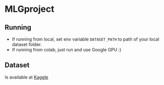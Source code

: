# MLGproject

## Running
 - If running from local, set env variable `DATASET_PATH` to path of your local dataset folder.
 - If running from colab, just run and use Google GPU :)

## Dataset
Is available at [Kaggle](https://www.kaggle.com/datasets/ellipticco/elliptic-data-set?resource=download)
